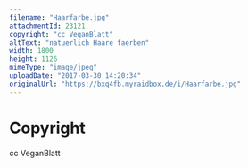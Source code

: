 ```yaml
---
filename: "Haarfarbe.jpg"
attachmentId: 23121
copyright: "cc VeganBlatt"
altText: "natuerlich Haare faerben"
width: 1800
height: 1126
mimeType: "image/jpeg"
uploadDate: "2017-03-30 14:20:34"
originalUrl: "https://bxq4fb.myraidbox.de/i/Haarfarbe.jpg"
---
```


# Copyright

cc VeganBlatt
